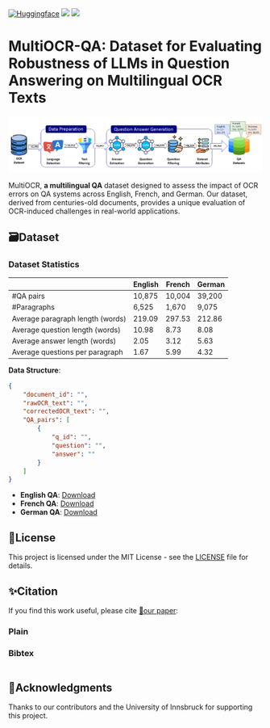 
<span align="center">
    <a href=""><img alt="Huggingface" src="https://img.shields.io/static/v1?label=Datasets&message=MultiOCR-QA&logo=data"/></a>
</span>
<a href=""><img src="https://img.shields.io/static/v1?label=Paper&message=ArXiv&color=green&logo=arXiv"></a>
<a href=""><img src="https://img.shields.io/static/v1?label=License&message=MIT&color=red"></a>

# MultiOCR-QA: Dataset for Evaluating Robustness of LLMs in Question Answering on Multilingual OCR Texts

<img src="Images/MultiOCR-QA_pipeline.png">

MultiOCR, **a multilingual QA** dataset designed to assess the impact of OCR errors on QA systems across English, French, and German. Our dataset, derived from centuries-old documents, provides a unique evaluation of OCR-induced challenges in real-world applications.


## 🗃️Dataset

### Dataset Statistics
|                                   | English | French   | German |
| --------------------------------  | --------| ---------| ------ |
|            #QA pairs              | 10,875  | 10,004   | 39,200 | 
|           #Paragraphs             | 6,525   | 1,670    | 9,075  |
| Average paragraph length (words)  | 219.09  | 297.53   | 212.86 | 
| Average question length (words)   | 10.98   | 8.73     | 8.08   |
| Average answer length (words)     | 2.05    | 3.12     | 5.63   |
| Average questions per paragraph   | 1.67    | 5.99     | 4.32   |



**Data Structure**: 
```json
{
    "document_id": "",
    "rawOCR_text": "",
    "correctedOCR_text": "",
    "QA_pairs": [
        {
            "q_id": "",
            "question": "",
            "answer": ""
        }
    ]
}
```

- **English QA**: [Download](https://huggingface.co/datasets/Bhawna/MultiOCR-QA/resolve/main/English.json?download=true)
- **French QA**: [Download](https://huggingface.co/datasets/Bhawna/MultiOCR-QA/resolve/main/French.json?download=true)
- **German QA**: [Download](https://huggingface.co/datasets/Bhawna/MultiOCR-QA/resolve/main/German.json?download=true)


## 🪪License
This project is licensed under the MIT License - see the [LICENSE](LICENSE) file for details.

## ✨Citation
If you find this work useful, please cite [📜our paper](https://arxiv.org/pdf/2502.16781v1):
### Plain

### Bibtex
```bibtex

```

## 🙏Acknowledgments
Thanks to our contributors and the University of Innsbruck for supporting this project.

